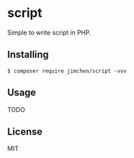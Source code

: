 # script

Simple to write script in PHP.

## Installing

```shell
$ composer require jimchen/script -vvv
```

## Usage

TODO

## License

MIT